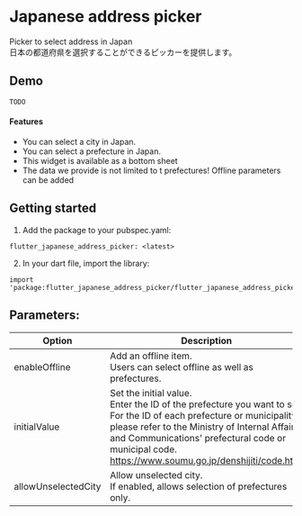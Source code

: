 # Japanese address picker
Picker to select address in Japan\
日本の都道府県を選択することができるピッカーを提供します。

## Demo
```
TODO
```

#### Features
- You can select a city in Japan.
- You can select a prefecture in Japan.
- This widget is available as a bottom sheet
- The data we provide is not limited to t prefectures!
Offline parameters can be added

## Getting started
1. Add the package to your pubspec.yaml:
```
flutter_japanese_address_picker: <latest>
```

2. In your dart file, import the library:
```
import 'package:flutter_japanese_address_picker/flutter_japanese_address_picker.dart';
```

## Parameters:

|  Option  |  Description  |
| ---- | ---- |
|  enableOffline  |  Add an offline item.<br>Users can select offline as well as prefectures. |
|  initialValue  |  Set the initial value.<br>Enter the ID of the prefecture you want to set.<br>For the ID of each prefecture or municipality, please refer to the Ministry of Internal Affairs and Communications' prefectural code or municipal code.<br>https://www.soumu.go.jp/denshijiti/code.html|
|  allowUnselectedCity  |  Allow unselected city.<br>If enabled, allows selection of prefectures only.  |


